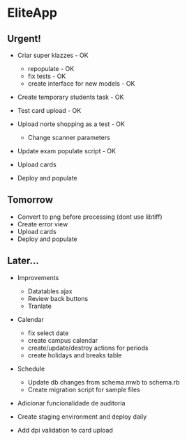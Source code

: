 # EliteApp

## Urgent!

* Criar super klazzes - OK
  * repopulate - OK
  * fix tests - OK
  * create interface for new models - OK

* Create temporary students task - OK
* Test card upload - OK

* Upload norte shopping as a test - OK
  * Change scanner parameters

* Update exam populate script - OK
* Upload cards
* Deploy and populate

## Tomorrow

* Convert to png before processing (dont use libtiff)
* Create error view
* Upload cards
* Deploy and populate


## Later...

* Improvements
  * Datatables ajax
  * Review back buttons
  * Tranlate

* Calendar
  * fix select date
  * create campus calendar
  * create/update/destroy actions for periods
  * create holidays and breaks table

* Schedule
  * Update db changes from schema.mwb to schema.rb
  * Create migration script for sample files

* Adicionar funcionalidade de auditoria
* Create staging environment and deploy daily
* Add dpi validation to card upload

